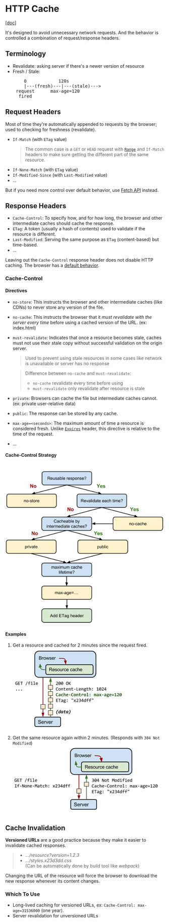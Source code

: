 # HTTP Cache
[[doc]](https://web.dev/http-cache/)

It's designed to avoid unnecessary network requests. And the behavior is controlled a combination of request/response headers.

## Terminology
- Revalidate: asking server if there's a newer version of resource
- Fresh / Stale:
<pre>
       0            120s
       |---(fresh)---|---(stale)--->
    request      max-age=120
     fired
</pre>

## Request Headers
Most of time they're automatically appended to requests by the browser; used to checking for freshness (revalidate).
- `If-Match` (with `ETag` value)
    > The common case is a `GET` or `HEAD` request with [`Range`](https://developer.mozilla.org/en-US/docs/Web/HTTP/Headers/Range) and `If-Match` headers to make sure getting the different part of the same resource.
- `If-None-Match` (with `ETag` value)
- `If-Modified-Since` (with `Last-Modified` value)
- ...

But if you need more control over default behavior, use [Fetch API](https://developer.mozilla.org/en-US/docs/Web/API/Fetch_API) instead.

## Response Headers
- `Cache-Control`: To specify how, and for how long, the browser and other intermediate caches should cache the response.
- `ETag`: A token (usually a hash of contents) used to validate if the resource is different.
- `Last-Modified`: Serving the same purpose as `ETag` (content-based) but time-based.
- ...

Leaving out the `Cache-Control` response header does not disable HTTP caching. The browser has a [default behavior](https://www.mnot.net/blog/2017/03/16/browser-caching#heuristic-freshness).

### Cache-Control
#### Directives
- `no-store`: This instructs the browser and other intermediate caches (like CDNs) to never store any version of the file.
- `no-cache`: This instructs the browser that it *must revalidate with the server every time* before using a cached version of the URL. (ex: index.html)
- `must-revalidate`: Indicates that once a resource becomes stale, caches must not use their stale copy without successful validation on the origin server.
    > Used to prevent using stale resources in some cases like network is unavailable or server has no response

    > Difference between `no-cache` and `must-revalidate`:
    > - `no-cache` revalidate every time before using
    > - `must-revalidate` only revalidate after resource is stale
- `private`: Browsers can cache the file but intermediate caches cannot. (ex: private user-relative data)
- `public`: The response can be stored by any cache.
- `max-age=<seconds>`: The maximum amount of time a resource is considered fresh. Unlike [`Expires`](https://developer.mozilla.org/en-US/docs/Web/HTTP/Headers/Expires) header, this directive is relative to the time of the request.
- ...

#### Cache-Control Strategy
![Cache-Control Strategy](../images/cache-control.png)

#### Examples
1. Get a resource and cached for 2 minutes since the request fired.
![max-age](../images/max-age.png)

2. Get the same resource again within 2 minutes. (Responds with `304 Not Modified`)
![If-None-Match](../images/if-none-match-etag.png)

## Cache Invalidation
**Versioned URLs** are a good practice because they make it easier to invalidate cached responses.

> - *.../resource?version=1.2.3*
> - *.../styles.x23d3dd.css*  
    (Can be automatically done by build tool like *webpack*)

Changing the URL of the resource will force the browser to download the new response whenever its content changes.

### Which To Use
- Long-lived caching for versioned URLs, ex: `Cache-Control: max-age=31536000` (one year).
- Server revalidation for unversioned URLs